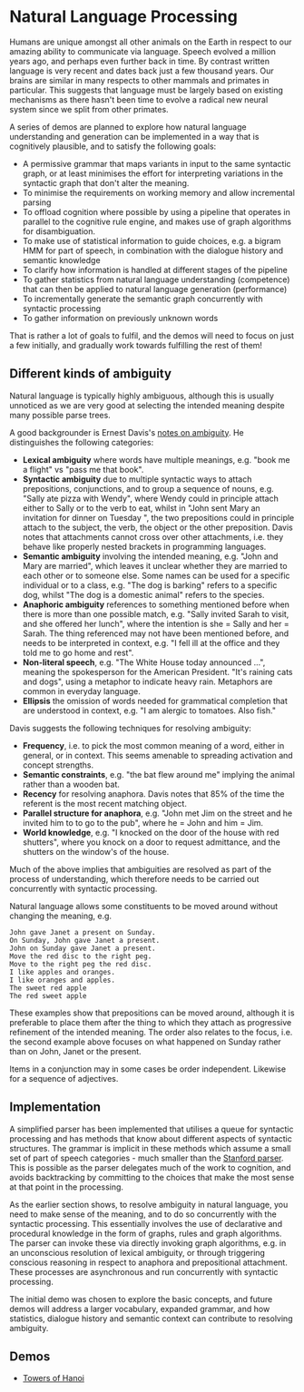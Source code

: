 # Natural Language Processing

Humans are unique amongst all other animals on the Earth in respect to our amazing ability to communicate via language. Speech evolved a million years ago, and perhaps even further back in time. By contrast written language is very recent and dates back just a few thousand years. Our brains are similar in many respects to other mammals and primates in particular. This suggests that language must be largely based on existing mechanisms as there hasn't been time to evolve a radical new neural system since we split from other primates.

A series of demos are planned to explore how natural language understanding and generation can be implemented in a way that is cognitively plausible, and to satisfy the following goals:

* A permissive grammar that maps variants in input to the same syntactic graph, or at least minimises the effort for interpreting variations in the syntactic graph that don't alter the meaning.
* To minimise the requirements on working memory and allow incremental parsing
* To offload cognition where possible by using a pipeline that operates in parallel to the cognitive rule engine, and makes use of graph algorithms for disambiguation.
* To make use of statistical information to guide choices, e.g. a bigram HMM for part of speech, in combination with the dialogue history and semantic knowledge
* To clarify how  information is handled at different stages of the pipeline
* To gather statistics from natural language understanding (competence) that can then be applied to natural language generation (performance)
* To incrementally generate the semantic graph concurrently with syntactic processing
* To gather information on previously unknown words

That is rather a lot of goals to fulfil, and the demos will need to focus on just a few initially, and gradually work towards fulfilling the rest of them!

## Different kinds of ambiguity 

Natural language is typically highly ambiguous, although this is usually unnoticed as we are very good at selecting the intended meaning despite many possible parse trees. 

A good backgrounder is Ernest Davis's [notes on ambiguity](https://cs.nyu.edu/faculty/davise/ai/ambiguity.html). He distinguishes the following categories:

* **Lexical ambiguity** where words have multiple meanings, e.g. "book me a flight" vs "pass me that book".
* **Syntactic ambiguity** due to multiple syntactic ways to attach prepositions, conjunctions, and to group a sequence of nouns, e.g. "Sally ate pizza with Wendy", where Wendy could in principle attach either to Sally or to the verb to eat, whilst in "John sent Mary an invitation for dinner on Tuesday ", the two prepositions could in principle attach to the subject, the verb, the object or the other preposition. Davis notes that attachments cannot cross over other attachments, i.e. they behave like properly nested brackets in programming languages.
* **Semantic ambiguity** involving the intended meaning, e.g. "John and Mary are married", which leaves it unclear whether they are married to each other or to someone else. Some names can be used for a specific individual or to a class, e.g. "The dog is barking" refers to a specific dog, whilst "The dog is a domestic animal" refers to the species.
* **Anaphoric ambiguity** references to something mentioned before when there is more than one possible match, e.g. "Sally invited Sarah to visit, and she offered her lunch", where the intention is she = Sally and her = Sarah. The thing referenced may not have been mentioned before, and needs to be interpreted in context, e.g. "I fell ill at the office and they told me to go home and rest".
* **Non-literal speech**, e.g. "The White House today announced ...", meaning the spokesperson for the American President. "It's raining cats and dogs", using a metaphor to indicate heavy rain. Metaphors are common in everyday language.
* **Ellipsis** the omission of words needed for grammatical completion that are understood in context, e.g. "I am alergic to tomatoes. Also fish."

Davis suggests the following techniques for resolving ambiguity:

* **Frequency**, i.e. to pick the most common meaning of a word, either in general, or in context. This seems amenable to spreading activation and concept strengths.
* **Semantic constraints**, e.g. "the bat flew around me" implying the animal rather than a wooden bat.
* **Recency** for resolving anaphora. Davis notes that 85% of the time the referent is the most recent matching object.
* **Parallel structure for anaphora**, e.g. "John met Jim on the street and he invited him to to go to the pub", where he = John and him = Jim.
* **World knowledge**, e.g. "I knocked on the door of the house with red shutters", where you knock on a door to request admittance, and the shutters on the window's of the house.

Much of the above implies that ambiguities are resolved as part of the process of understanding, which therefore needs to be carried out concurrently with syntactic processing.

Natural language allows some constituents to be moved around without changing the meaning, e.g.

```
John gave Janet a present on Sunday.
On Sunday, John gave Janet a present.
John on Sunday gave Janet a present.
Move the red disc to the right peg.
Move to the right peg the red disc.
I like apples and oranges.
I like oranges and apples.
The sweet red apple
The red sweet apple
```

These examples show that prepositions can be moved around, although it is preferable to place them after the thing to which they attach as progressive refinement of the intended meaning. The order also relates to the focus, i.e. the second example above focuses on what happened on Sunday rather than on John, Janet or the present.

Items in a conjunction may in some cases be order independent. Likewise for a sequence of adjectives.

## Implementation

A simplified parser has been implemented that utilises a queue for syntactic processing and has methods that know about different aspects of syntactic structures.  The grammar is implicit in these methods which assume a small set of part of speech categories - much smaller than the [Stanford parser](https://nlp.stanford.edu/software/lex-parser.shtml). This is possible as the parser delegates much of the work to cognition, and avoids backtracking by committing to the choices that make the most sense at that point in the processing.

As the earlier section shows, to resolve ambiguity in natural language, you need to make sense of the meaning, and to do so concurrently with the syntactic processing. This essentially involves the use of declarative and procedural knowledge in the form of graphs, rules and graph algorithms. The parser can invoke these via directly invoking graph algorithms, e.g. in an unconscious resolution of lexical ambiguity, or through triggering conscious reasoning in respect to anaphora and prepositional attachment. These processes are asynchronous and run concurrently with syntactic processing.

The initial demo was chosen to explore the basic concepts, and future demos will address a larger vocabulary, expanded grammar, and how statistics, dialogue history and semantic context can contribute to resolving ambiguity.

## Demos

* [Towers of Hanoi](toh/README.md)
